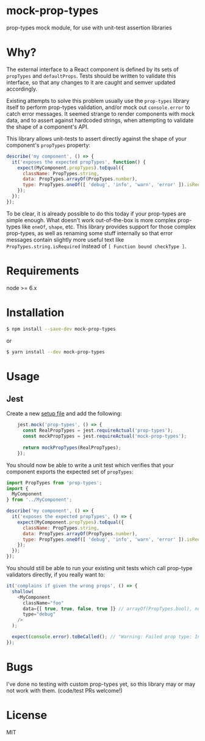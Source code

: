 # mock-prop-types

prop-types mock module, for use with unit-test assertion libraries

# Why?

The external interface to a React component is defined by its sets of `propTypes` and `defaultProps`.  Tests should be written to validate this interface, so that any changes to it are caught and semver updated accordingly.

Existing attempts to solve this problem usually use the `prop-types` library itself to perform prop-types validation, and/or mock out `console.error` to catch error messages.  It seemed strange to render components with mock data, and to assert against hardcoded strings, when attempting to validate the shape of a component's API.

This library allows unit-tests to assert directly against the shape of your component's `propTypes` property:

```javascript
describe('my component', () => {
  it('exposes the expected propTypes', function() {
    expect(MyComponent.propTypes).toEqual({
      className: PropTypes.string,
      data: PropTypes.arrayOf(PropTypes.number),
      type: PropTypes.oneOf([ 'debug', 'info', 'warn', 'error' ]).isRequired
    });
  });
});
```

To be clear, it is already possible to do this today if your prop-types are simple enough.  What doesn't work out-of-the-box is more complex prop-types like `oneOf`, `shape`, etc.  This library provides support for those complex prop-types, as well as renaming some stuff internally so that error messages contain slightly more useful text like `PropTypes.string.isRequired` instead of `[ Function bound checkType ]`.

# Requirements

node >= 6.x

# Installation

```sh
$ npm install --save-dev mock-prop-types
```

or

```sh
$ yarn install --dev mock-prop-types
```

# Usage

## Jest

Create a new [setup file](https://jestjs.io/docs/en/configuration#setupfiles-array) and add the following:

```javascript
    jest.mock('prop-types', () => {
      const RealPropTypes = jest.requireActual('prop-types');
      const mockPropTypes = jest.requireActual('mock-prop-types');
      
      return mockPropTypes(RealPropTypes);
    });
```

You should now be able to write a unit test which verifies that your component exports the expected set of `propTypes`:

```javascript
import PropTypes from 'prop-types';
import {
  MyComponent
} from '../MyComponent';

describe('my component', () => {
  it('exposes the expected propTypes', () => {
    expect(MyComponent.propTypes).toEqual({
      className: PropTypes.string,
      data: PropTypes.arrayOf(PropTypes.number),
      type: PropTypes.oneOf([ 'debug', 'info', 'warn', 'error' ]).isRequired
    });
  });
});

```

You should still be able to run your existing unit tests which call prop-type validators directly, if you really want to:

```javascript
it('complains if given the wrong props', () => {
  shallow(
    <MyComponent
      className="foo"
      data={[ true, true, false, true ]} // arrayOf(PropTypes.bool), not arrayOf(PropTypes.number) as specified
      type="debug"
    />
  );

  expect(console.error).toBeCalled(); // "Warning: Failed prop type: Invalid prop" etc etc etc
});

```

# Bugs

I've done no testing with custom prop-types yet, so this library may or may not work with them.  (code/test PRs welcome!)

# License

MIT
